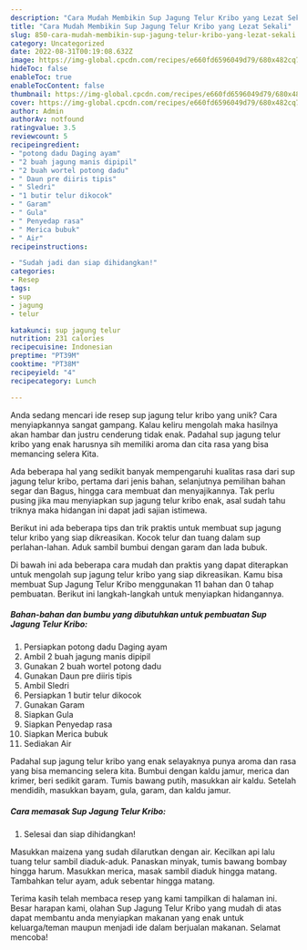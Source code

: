 ```yaml
---
description: "Cara Mudah Membikin Sup Jagung Telur Kribo yang Lezat Sekali"
title: "Cara Mudah Membikin Sup Jagung Telur Kribo yang Lezat Sekali"
slug: 850-cara-mudah-membikin-sup-jagung-telur-kribo-yang-lezat-sekali
category: Uncategorized
date: 2022-08-31T00:19:08.632Z
image: https://img-global.cpcdn.com/recipes/e660fd6596049d79/680x482cq70/sup-jagung-telur-kribo-foto-resep-utama.jpg
hideToc: false
enableToc: true
enableTocContent: false
thumbnail: https://img-global.cpcdn.com/recipes/e660fd6596049d79/680x482cq70/sup-jagung-telur-kribo-foto-resep-utama.jpg
cover: https://img-global.cpcdn.com/recipes/e660fd6596049d79/680x482cq70/sup-jagung-telur-kribo-foto-resep-utama.jpg
author: Admin
authorAv: notfound
ratingvalue: 3.5
reviewcount: 5
recipeingredient:
- "potong dadu Daging ayam"
- "2 buah jagung manis dipipil"
- "2 buah wortel potong dadu"
- " Daun pre diiris tipis"
- " Sledri"
- "1 butir telur dikocok"
- " Garam"
- " Gula"
- " Penyedap rasa"
- " Merica bubuk"
- " Air"
recipeinstructions:

- "Sudah jadi dan siap dihidangkan!"
categories:
- Resep
tags:
- sup
- jagung
- telur

katakunci: sup jagung telur 
nutrition: 231 calories
recipecuisine: Indonesian
preptime: "PT39M"
cooktime: "PT38M"
recipeyield: "4"
recipecategory: Lunch

---
```





Anda sedang mencari ide resep sup jagung telur kribo yang unik? Cara menyiapkannya sangat gampang. Kalau keliru mengolah maka hasilnya akan hambar dan justru cenderung tidak enak. Padahal sup jagung telur kribo yang enak harusnya sih memiliki aroma dan cita rasa yang bisa memancing selera Kita.





Ada beberapa hal yang sedikit banyak mempengaruhi kualitas rasa dari sup jagung telur kribo, pertama dari jenis bahan, selanjutnya pemilihan bahan segar dan Bagus, hingga cara membuat dan menyajikannya. Tak perlu pusing jika mau menyiapkan sup jagung telur kribo enak,      asal sudah tahu triknya maka hidangan ini dapat jadi sajian istimewa.














Berikut ini ada beberapa tips dan trik praktis untuk membuat sup jagung telur kribo yang siap dikreasikan. Kocok telur dan tuang dalam sup perlahan-lahan. Aduk sambil bumbui dengan garam dan lada bubuk.






Di bawah ini ada beberapa cara mudah dan praktis yang dapat diterapkan untuk mengolah sup jagung telur kribo yang siap dikreasikan. Kamu bisa membuat Sup Jagung Telur Kribo menggunakan 11 bahan dan 0 tahap pembuatan. Berikut ini langkah-langkah untuk menyiapkan hidangannya.

<!--inarticleads1-->

##### Bahan-bahan dan bumbu yang dibutuhkan untuk pembuatan Sup Jagung Telur Kribo:

1. Persiapkan potong dadu Daging ayam
1. Ambil 2 buah jagung manis dipipil
1. Gunakan 2 buah wortel potong dadu
1. Gunakan  Daun pre diiris tipis
1. Ambil  Sledri
1. Persiapkan 1 butir telur dikocok
1. Gunakan  Garam
1. Siapkan  Gula
1. Siapkan  Penyedap rasa
1. Siapkan  Merica bubuk
1. Sediakan  Air


Padahal sup jagung telur kribo yang enak selayaknya punya aroma dan rasa yang bisa memancing selera kita. Bumbui dengan kaldu jamur, merica dan krimer, beri sedikit garam. Tumis bawang putih, masukkan air kaldu. Setelah mendidih, masukkan bayam, gula, garam, dan kaldu jamur. 

<!--inarticleads2-->

##### Cara memasak Sup Jagung Telur Kribo:


1. Selesai dan siap dihidangkan!

Masukkan maizena yang sudah dilarutkan dengan air. Kecilkan api lalu tuang telur sambil diaduk-aduk. Panaskan minyak, tumis bawang bombay hingga harum. Masukkan merica, masak sambil diaduk hingga matang. Tambahkan telur ayam, aduk sebentar hingga matang. 

Terima kasih telah membaca resep yang kami tampilkan di halaman ini. Besar harapan kami, olahan Sup Jagung Telur Kribo yang mudah di atas dapat membantu anda menyiapkan makanan yang enak untuk keluarga/teman maupun menjadi ide dalam berjualan makanan. Selamat mencoba!
